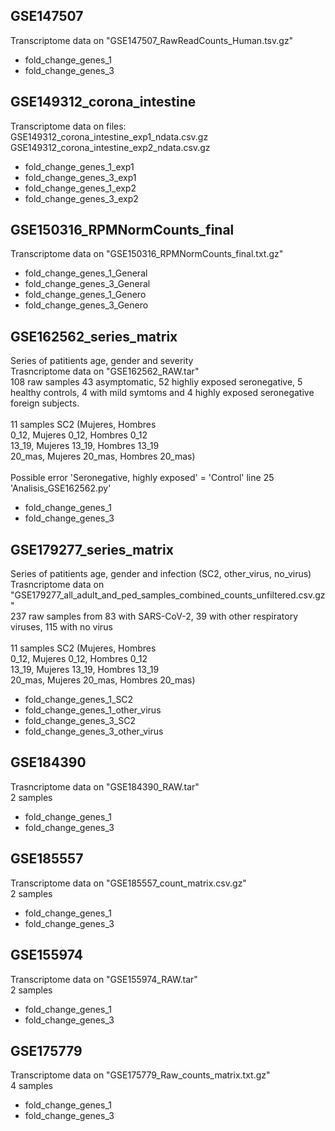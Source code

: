 ## GSE147507
Transcriptome data on "GSE147507_RawReadCounts_Human.tsv.gz"
- fold_change_genes_1
- fold_change_genes_3

## GSE149312_corona_intestine
Transcriptome data on files:\
GSE149312_corona_intestine_exp1_ndata.csv.gz\
GSE149312_corona_intestine_exp2_ndata.csv.gz
- fold_change_genes_1_exp1
- fold_change_genes_3_exp1
- fold_change_genes_1_exp2
- fold_change_genes_3_exp2

## GSE150316_RPMNormCounts_final
Transcriptome data on "GSE150316_RPMNormCounts_final.txt.gz"
- fold_change_genes_1_General
- fold_change_genes_3_General
- fold_change_genes_1_Genero
- fold_change_genes_3_Genero

## GSE162562_series_matrix
Series of patitients age, gender and severity\
Trasncriptome data on "GSE162562_RAW.tar"\
108 raw samples 43 asymptomatic, 52 highliy exposed seronegative, 5 healthy controls, 4 with mild symtoms and 4 highly exposed seronegative foreign subjects.\
\
11 samples SC2 (Mujeres,            Hombres\
    0_12,       Mujeres 0_12,       Hombres 0_12\
    13_19,      Mujeres 13_19,      Hombres 13_19\
    20_mas,     Mujeres 20_mas,     Hombres 20_mas)\
\
Possible error 'Seronegative, highly exposed' = 'Control' line 25 'Analisis_GSE162562.py'
- fold_change_genes_1
- fold_change_genes_3

## GSE179277_series_matrix 
Series of patitients age, gender and infection (SC2, other_virus, no_virus)\
Trasncriptome data on "GSE179277_all_adult_and_ped_samples_combined_counts_unfiltered.csv.gz"\
237 raw samples from 83 with SARS-CoV-2, 39 with other respiratory viruses, 115 with no virus\
\
11 samples SC2 (Mujeres,            Hombres\
    0_12,       Mujeres 0_12,       Hombres 0_12\
    13_19,      Mujeres 13_19,      Hombres 13_19\
    20_mas,     Mujeres 20_mas,     Hombres 20_mas)
- fold_change_genes_1_SC2
- fold_change_genes_1_other_virus
- fold_change_genes_3_SC2
- fold_change_genes_3_other_virus

## GSE184390
Trasncriptome data on "GSE184390_RAW.tar"\
2 samples
- fold_change_genes_1
- fold_change_genes_3

## GSE185557
Transcriptome data on "GSE185557_count_matrix.csv.gz"\
2 samples
- fold_change_genes_1
- fold_change_genes_3

## GSE155974
Transcriptome data on "GSE155974_RAW.tar"\
2 samples
- fold_change_genes_1
- fold_change_genes_3

## GSE175779
Transcriptome data on "GSE175779_Raw_counts_matrix.txt.gz"\
4 samples
- fold_change_genes_1
- fold_change_genes_3